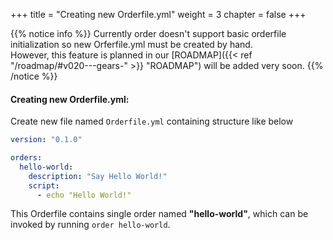 +++
title = "Creating new Orderfile.yml"
weight = 3
chapter = false
+++

{{% notice info %}}
Currently order doesn't support basic orderfile initialization
so new Orferfile.yml must be created by hand.\
However, this feature is planned in our [ROADMAP]({{< ref "/roadmap/#v020---gears-" >}} "ROADMAP") will be added very soon.
{{% /notice %}}


#### Creating new Orderfile.yml:
Create new file named `Orderfile.yml` containing structure like below
```YAML
version: "0.1.0"

orders:
  hello-world:
    description: "Say Hello World!"
    script:
      - echo "Hello World!"
```

This Orderfile contains single order named **"hello-world"**,
which can be invoked by running `order hello-world`.

